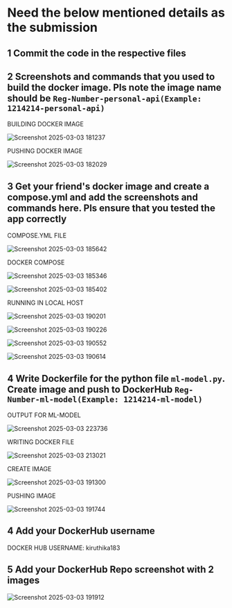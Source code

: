 # Need the below mentioned details as the submission
## 1 Commit the code in the respective files
## 2 Screenshots and commands that you used to build the docker image. Pls note the image name should be `Reg-Number-personal-api(Example: 1214214-personal-api)`
BUILDING DOCKER IMAGE

![Screenshot 2025-03-03 181237](https://github.com/user-attachments/assets/4a1b1bf0-b9f8-489c-a7fc-5de531dbbe63)

PUSHING DOCKER IMAGE

![Screenshot 2025-03-03 182029](https://github.com/user-attachments/assets/83d62201-3aa0-41e5-84f0-3221ec99f114)

## 3 Get your friend's docker image and create a compose.yml and add the screenshots and commands here. Pls ensure that you tested the app correctly
COMPOSE.YML FILE

![Screenshot 2025-03-03 185642](https://github.com/user-attachments/assets/523062fc-6295-4552-8337-b47ef15d1515)

DOCKER COMPOSE

![Screenshot 2025-03-03 185346](https://github.com/user-attachments/assets/cedc9e55-ed3f-47e1-9232-94fc626d34c0)

![Screenshot 2025-03-03 185402](https://github.com/user-attachments/assets/ef208de5-4515-4b59-9629-99dbdaa5c9ed)

RUNNING IN LOCAL HOST

![Screenshot 2025-03-03 190201](https://github.com/user-attachments/assets/87427ace-d054-4d47-a634-10c968891b91)

![Screenshot 2025-03-03 190226](https://github.com/user-attachments/assets/2c016593-ee52-45ed-b194-d3858f0f2100)

![Screenshot 2025-03-03 190552](https://github.com/user-attachments/assets/c10ef948-c872-47e7-bd2a-b6382dba3bb5)

![Screenshot 2025-03-03 190614](https://github.com/user-attachments/assets/a86c2e4f-0de8-4410-bd32-cc4799ad45cb)

## 4 Write Dockerfile for the python file `ml-model.py`. Create image and push to DockerHub `Reg-Number-ml-model(Example: 1214214-ml-model)`
OUTPUT FOR ML-MODEL

![Screenshot 2025-03-03 223736](https://github.com/user-attachments/assets/ed42e2a6-36e2-49cc-8761-25f799103e1d)

WRITING DOCKER FILE

![Screenshot 2025-03-03 213021](https://github.com/user-attachments/assets/bf821e99-b3b7-4ba6-b763-3d8dc566ceb3)

CREATE IMAGE

![Screenshot 2025-03-03 191300](https://github.com/user-attachments/assets/8acb389d-1ffa-43b3-9e38-adf7d06a442d)

PUSHING IMAGE

![Screenshot 2025-03-03 191744](https://github.com/user-attachments/assets/108008d7-a5e1-4ccf-88c5-d95f93582d4c)

## 4 Add your DockerHub username

DOCKER HUB USERNAME: kiruthika183

## 5 Add your DockerHub Repo screenshot with 2 images

![Screenshot 2025-03-03 191912](https://github.com/user-attachments/assets/6b03b59a-2837-4f72-aa70-c62cf40f34f9)



